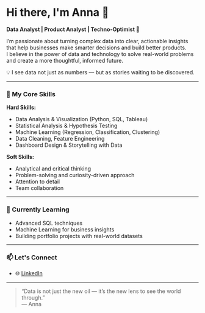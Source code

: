# Hi there, I'm Anna 👋

**Data Analyst | Product Analyst | Techno-Optimist 🚀**

I’m passionate about turning complex data into clear, actionable insights that help businesses make smarter decisions and build better products.  
I believe in the power of data and technology to solve real-world problems and create a more thoughtful, informed future.  

💡 I see data not just as numbers — but as stories waiting to be discovered.  

---

### 🧠 My Core Skills

**Hard Skills:**
- Data Analysis & Visualization (Python, SQL, Tableau)
- Statistical Analysis & Hypothesis Testing
- Machine Learning (Regression, Classification, Clustering)
- Data Cleaning, Feature Engineering
- Dashboard Design & Storytelling with Data

**Soft Skills:**
- Analytical and critical thinking  
- Problem-solving and curiosity-driven approach  
- Attention to detail  
- Team collaboration  

---

### 🌱 Currently Learning
- Advanced SQL techniques  
- Machine Learning for business insights  
- Building portfolio projects with real-world datasets  

---

### 📫 Let's Connect
- 🌐 [LinkedIn](www.linkedin.com/in/anna-vorobeva-088203257)    

---

> “Data is not just the new oil — it’s the new lens to see the world through.”  
> — Anna

